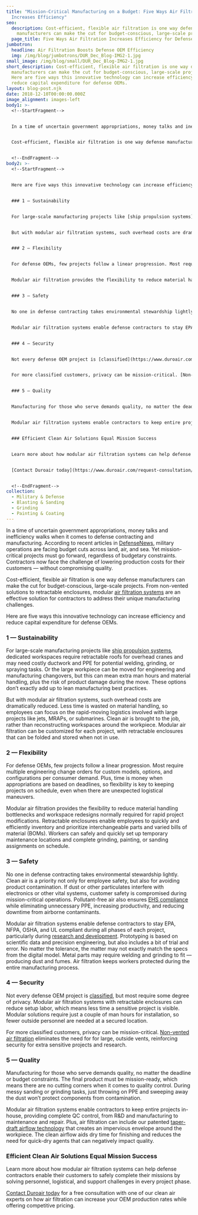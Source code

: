 ```yaml
---
title: "Mission-Critical Manufacturing on a Budget: Five Ways Air Filtration
  Increases Efficiency"
seo:
  description: Cost-efficient, flexible air filtration is one way defense
    manufacturers can make the cut for budget-conscious, large-scale projects.
  page_title: Five Ways Air Filtration Increases Efficiency for Defense OEMs
jumbotron:
  headline: Air Filtration Boosts Defense OEM Efficiency
  img: /img/blog/jumbotrons/DUR_Dec_Blog-IMG2-1.jpg
small_image: /img/blog/small/DUR_Dec_Blog-IMG2-1.jpg
short_description: Cost-efficient, flexible air filtration is one way defense
  manufacturers can make the cut for budget-conscious, large-scale projects.
  Here are five ways this innovative technology can increase efficiency and
  reduce capital expenditure for defense OEMs.
layout: blog-post.njk
date: 2018-12-10T00:00:00.000Z
image_alignment: images-left
body1: >-
  <!--StartFragment-->


  In a time of uncertain government appropriations, money talks and inefficiency walks when it comes to defense contracting and manufacturing. According to recent articles in [DefenseNews](https://www.defensenews.com/), military operations are facing budget cuts across land, air, and sea. Yet mission-critical projects must go forward, regardless of budgetary constraints. Contractors now face the challenge of lowering production costs for their customers — without compromising quality.


  Cost-efficient, flexible air filtration is one way defense manufacturers can make the cut for budget-conscious, large-scale projects. From non-vented solutions to retractable enclosures, modular [air filtration systems](https://www.duroair.com/industries/defense/) are an effective solution for contractors to address their unique manufacturing challenges.


  <!--EndFragment-->
body2: >-
  <!--StartFragment-->


  Here are five ways this innovative technology can increase efficiency and reduce capital expenditure for defense OEMs.


  ### 1 — Sustainability


  For large-scale manufacturing projects like [ship propulsion systems](https://www.duroair.com/u-s-navy-nuclear-submarine-program/), dedicated workspaces require retractable roofs for overhead cranes and may need costly ductwork and PPE for potential welding, grinding, or spraying tasks. Or the large workpiece can be moved for engineering and manufacturing changovers, but this can mean extra man hours and material handling, plus the risk of product damage during the move. These options don’t exactly add up to lean manufacturing best practices.


  But with modular air filtration systems, such overhead costs are dramatically reduced. Less time is wasted on material handling, so employees can focus on the rapid-moving logistics involved with large projects like jets, MRAPs, or submarines. Clean air is brought to the job, rather than reconstructing workspaces around the workpiece. Modular air filtration can be customized for each project, with retractable enclosures that can be folded and stored when not in use.


  ### 2 — Flexibility


  For defense OEMs, few projects follow a linear progression. Most require multiple engineering change orders for custom models, options, and configurations per consumer demand. Plus, time is money when appropriations are based on deadlines, so flexibility is key to keeping projects on schedule, even when there are unexpected logistical maneuvers.


  Modular air filtration provides the flexibility to reduce material handling bottlenecks and workspace redesigns normally required for rapid project modifications. Retractable enclosures enable employees to quickly and efficiently inventory and prioritize interchangeable parts and varied bills of material (BOMs). Workers can safely and quickly set up temporary maintenance locations and complete grinding, painting, or sanding assignments on schedule.


  ### 3 — Safety


  No one in defense contracting takes environmental stewardship lightly. Clean air is a priority not only for employee safety, but also for avoiding product contamination. If dust or other particulates interfere with electronics or other vital systems, customer safety is compromised during mission-critical operations. Pollutant-free air also ensures [EHS compliance](https://www.duroair.com/selling-roi-exceeding-environmental-compliance/) while eliminating unnecessary PPE, increasing productivity, and reducing downtime from airborne contaminants.


  Modular air filtration systems enable defense contractors to stay EPA, NFPA, OSHA, and UL compliant during all phases of each project, particularly during [research and development](https://www.duroair.com/air-filtration-solutions-for-defense-manufacturing-maintenance/). Prototyping is based on scientific data and precision engineering, but also includes a bit of trial and error. No matter the tolerance, the matter may not exactly match the specs from the digital model. Metal parts may require welding and grinding to fit — producing dust and fumes. Air filtration keeps workers protected during the entire manufacturing process.


  ### 4 — Security


  Not every defense OEM project is [classified](https://www.duroair.com/technologies-solutions/faq/), but most require some degree of privacy. Modular air filtration systems with retractable enclosures can reduce setup labor, which means less time a sensitive project is visible. Modular solutions require just a couple of man hours for installation, so fewer outside personnel are needed at a secured location.


  For more classified customers, privacy can be mission-critical. [Non-vented air filtration](https://www.duroair.com/technologies-solutions/non-vented-air-recycling-filtration-solutions/) eliminates the need for for large, outside vents, reinforcing security for extra sensitive projects and research.


  ### 5 — Quality


  Manufacturing for those who serve demands quality, no matter the deadline or budget constraints. The final product must be mission-ready, which means there are no cutting corners when it comes to quality control. During messy sanding or grinding tasks, just throwing on PPE and sweeping away the dust won’t protect components from contamination.


  Modular air filtration systems enable contractors to keep entire projects in-house, providing complete QC control, from R&D and manufacturing to maintenance and repair. Plus, air filtration can include our patented [taper-draft airflow technology](https://www.duroair.com/technologies-solutions/taper-draft-air-filtration-technology/) that creates an impervious envelope around the workpiece. The clean airflow aids dry time for finishing and reduces the need for quick-dry agents that can negatively impact quality.


  ### Efficient Clean Air Solutions Equal Mission Success


  Learn more about how modular air filtration systems can help defense contractors enable their customers to safely complete their missions by solving personnel, logistical, and support challenges in every project phase.


  [Contact Duroair today](https://www.duroair.com/request-consultation/) for a free consultation with one of our clean air experts on how air filtration can increase your OEM production rates while offering competitive pricing.


  <!--EndFragment-->
collection:
  - Military & Defense
  - Blasting & Sanding
  - Grinding
  - Painting & Coating
---
```


In a time of uncertain government appropriations, money talks and inefficiency walks when it comes to defense contracting and manufacturing. According to recent articles in [DefenseNews](https://www.defensenews.com), military operations are facing budget cuts across land, air, and sea. Yet mission-critical projects must go forward, regardless of budgetary constraints. Contractors now face the challenge of lowering production costs for their customers — without compromising quality.

Cost-efficient, flexible air filtration is one way defense manufacturers can make the cut for budget-conscious, large-scale projects. From non-vented solutions to retractable enclosures, modular [air filtration systems](https://www.duroair.com/industries/defense/) are an effective solution for contractors to address their unique manufacturing challenges.

Here are five ways this innovative technology can increase efficiency and reduce capital expenditure for defense OEMs.

### 1 — Sustainability

For large-scale manufacturing projects like [ship propulsion systems](https://www.duroair.com/u-s-navy-nuclear-submarine-program/), dedicated workspaces require retractable roofs for overhead cranes and may need costly ductwork and PPE for potential welding, grinding, or spraying tasks. Or the large workpiece can be moved for engineering and manufacturing changovers, but this can mean extra man hours and material handling, plus the risk of product damage during the move. These options don’t exactly add up to lean manufacturing best practices.

But with modular air filtration systems, such overhead costs are dramatically reduced. Less time is wasted on material handling, so employees can focus on the rapid-moving logistics involved with large projects like jets, MRAPs, or submarines. Clean air is brought to the job, rather than reconstructing workspaces around the workpiece. Modular air filtration can be customized for each project, with retractable enclosures that can be folded and stored when not in use.

### 2 — Flexibility

For defense OEMs, few projects follow a linear progression. Most require multiple engineering change orders for custom models, options, and configurations per consumer demand. Plus, time is money when appropriations are based on deadlines, so flexibility is key to keeping projects on schedule, even when there are unexpected logistical maneuvers.

Modular air filtration provides the flexibility to reduce material handling bottlenecks and workspace redesigns normally required for rapid project modifications. Retractable enclosures enable employees to quickly and efficiently inventory and prioritize interchangeable parts and varied bills of material (BOMs). Workers can safely and quickly set up temporary maintenance locations and complete grinding, painting, or sanding assignments on schedule.

### 3 — Safety

No one in defense contracting takes environmental stewardship lightly. Clean air is a priority not only for employee safety, but also for avoiding product contamination. If dust or other particulates interfere with electronics or other vital systems, customer safety is compromised during mission-critical operations. Pollutant-free air also ensures [EHS compliance](https://www.duroair.com/selling-roi-exceeding-environmental-compliance/) while eliminating unnecessary PPE, increasing productivity, and reducing downtime from airborne contaminants.

Modular air filtration systems enable defense contractors to stay EPA, NFPA, OSHA, and UL compliant during all phases of each project, particularly during [research and development](https://www.duroair.com/air-filtration-solutions-for-defense-manufacturing-maintenance/). Prototyping is based on scientific data and precision engineering, but also includes a bit of trial and error. No matter the tolerance, the matter may not exactly match the specs from the digital model. Metal parts may require welding and grinding to fit — producing dust and fumes. Air filtration keeps workers protected during the entire manufacturing process.

### 4 — Security

Not every defense OEM project is [classified](https://www.duroair.com/technologies-solutions/faq/), but most require some degree of privacy. Modular air filtration systems with retractable enclosures can reduce setup labor, which means less time a sensitive project is visible. Modular solutions require just a couple of man hours for installation, so fewer outside personnel are needed at a secured location.

For more classified customers, privacy can be mission-critical. [Non-vented air filtration](https://www.duroair.com/technologies-solutions/non-vented-air-recycling-filtration-solutions/) eliminates the need for for large, outside vents, reinforcing security for extra sensitive projects and research.

### 5 — Quality

Manufacturing for those who serve demands quality, no matter the deadline or budget constraints. The final product must be mission-ready, which means there are no cutting corners when it comes to quality control. During messy sanding or grinding tasks, just throwing on PPE and sweeping away the dust won’t protect components from contamination.

Modular air filtration systems enable contractors to keep entire projects in-house, providing complete QC control, from R&D and manufacturing to maintenance and repair. Plus, air filtration can include our patented [taper-draft airflow technology](https://www.duroair.com/technologies-solutions/taper-draft-air-filtration-technology/) that creates an impervious envelope around the workpiece. The clean airflow aids dry time for finishing and reduces the need for quick-dry agents that can negatively impact quality.

### Efficient Clean Air Solutions Equal Mission Success

Learn more about how modular air filtration systems can help defense contractors enable their customers to safely complete their missions by solving personnel, logistical, and support challenges in every project phase.

[Contact Duroair today](https://www.duroair.com/request-consultation/) for a free consultation with one of our clean air experts on how air filtration can increase your OEM production rates while offering competitive pricing.
